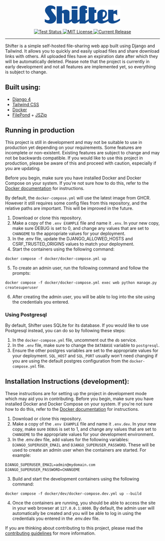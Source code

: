 <p align="center">
  <a href="https://github.com/TobySuch/Shifter">
    <img alt="Shifter Logo" src="shifter/theme/static/img/logo.svg"/>
  </a>
</p>
<p align="center">
  <a href="https://github.com/TobySuch/Shifter/actions">
    <img alt="Test Status" src="https://github.com/TobySuch/Shifter/actions/workflows/main.yml/badge.svg?branch=main"/>
  </a>

  <a href="https://github.com/TobySuch/Shifter/blob/main/LICENSE">
    <img alt="MIT License" src="https://img.shields.io/github/license/TobySuch/Shifter.svg"/>
  </a>
  
  <a href="https://github.com/TobySuch/Shifter/releases">
    <img alt="Current Release" src="https://img.shields.io/github/release/TobySuch/Shifter.svg"/>
  </a>
</p>

---

Shifter is a simple self-hosted file-sharing web app built using Django and Tailwind. It allows you to quickly and easily upload files and share download links with others. All uploaded files have an expiration date after which they will be automatically deleted. Please note that the project is currently in early development and not all features are implemented yet, so everything is subject to change.

## Built using:
- [Django 4](https://github.com/django/django)
- [Tailwind CSS](https://github.com/tailwindlabs/tailwindcss)
- [Docker](https://github.com/docker)
- [FilePond](https://github.com/pqina/filepond) + [JSZip](https://github.com/Stuk/jszip)

## Running in production
This project is still in development and may not be suitable to use in production yet depending on your requirements. Some features are incomplete or non-existent. Existing features are subject to change and may not be backwards compatible. If you would like to use this project in production, please be aware of this and proceed with caution, especially if you are updating.

Before you begin, make sure you have installed Docker and Docker Compose on your system. If you're not sure how to do this, refer to the [Docker documentation](https://docs.docker.com/get-docker/) for instructions.

By default, the `docker-compose.yml` will use the latest image from GHCR. However it still requires some config files from this repository, and the relative paths are important. This will be improved in the future.

1. Download or clone this repository.
2. Make a copy of the `.env EXAMPLE` file and name it `.env`. In your new copy, make sure DEBUG is set to 0, and change any values that are set to `CHANGEME` to the appropriate values for your deployment.
3. In the .env file, update the DJANGO_ALLOWED_HOSTS and CSRF_TRUSTED_ORIGINS values to match your deployment.
4. Start the containers using the following command:
```
docker compose -f docker/docker-compose.yml up
```
5. To create an admin user, run the following command and follow the prompts:
```
docker compose -f docker/docker-compose.yml exec web python manage.py createsuperuser
```
6. After creating the admin user, you will be able to log into the site using the credentials you entered.

### Using Postgresql
By default, Shifter uses SQLite for its database. If you would like to use Postgresql instead, you can do so by following these steps:
1. In the `docker-compose.yml` file, uncomment out the `db` service.
2. In the `.env` file, make sure to change the `DATABASE` variable to `postgresql`.
3. Ensure the other postgres variables are set to the appropriate values for your deployment. `SQL_HOST` and `SQL_PORT` usually won't need changing if you are using the default postgres configuration from the `docker-compose.yml` file.

## Installation Instructions (development):
These instructions are for setting up the project in development mode which may aid you in contributing. Before you begin, make sure you have installed Docker and Docker Compose on your system. If you're not sure how to do this, refer to the [Docker documentation](https://docs.docker.com/get-docker/) for instructions.

1. Download or clone this repository.
2. Make a copy of the `.env EXAMPLE` file and name it `.env.dev`. In your new copy, make sure `DEBUG` is set to 1, and change any values that are set to `CHANGEME` to the appropriate values for your development environment.
2. In the .env.dev file, add values for the following variables: `DJANGO_SUPERUSER_EMAIL` and `DJANGO_SUPERUSER_PASSWORD`. These will be used to create an admin user when the containers are started. For example:
```
DJANGO_SUPERUSER_EMAIL=admin@mydomain.com
DJANGO_SUPERUSER_PASSWORD=CHANGEME
```
3. Build and start the development containers using the following command:
```
docker compose -f docker/dev/docker-compose.dev.yml up --build
```
4. Once the containers are running, you should be able to access the site in your web browser at `127.0.0.1:8000`. By default, the admin user will automatically be created and you will be able to log in using the credentials you entered in the .env.dev file.

If you are thinking about contributing to this project, please read the [contributing guidelines](CONTRIBUTING.md) for more information.
